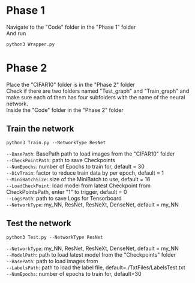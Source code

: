 # Phase 1  
Navigate to the "Code" folder in the "Phase 1" folder  
And run
```
python3 Wrapper.py
```
# Phase 2
Place the "CIFAR10" folder is in the "Phase 2" folder  
Check if there are two folders named "Test_graph" and "Train_graph" and make sure each of them has four subfolders with the name of the neural network.  
Inside the "Code" folder in the "Phase 2" folder   
## Train the network  
```
python3 Train.py --NetworkType ResNet
```
`--BasePath`: BasePath path to load images from the "CIFAR10" folder  
`--CheckPointPath`: path to save Checkpoints  
`--NumEpochs`: number of Epochs to train for, default = 30  
`--DivTrain`: factor to reduce train data by per epoch, default = 1  
`--MiniBatchSize`: size of the MiniBatch to use, default = 16  
`--LoadCheckPoint`: load model from latest Checkpoint from CheckPointsPath, enter "1" to trigger, default = 0  
`--LogsPath`: path to save Logs for Tensorboard  
`--NetworkType`: my_NN, ResNet, ResNeXt, DenseNet, default = my_NN  
## Test the network  
```
python3 Test.py --NetworkType ResNet 
```
`--NetworkType`: my_NN, ResNet, ResNeXt, DenseNet, default = my_NN  
`--ModelPath`: path to load latest model from the "Checkpoints" folder  
`--BasePath`: path to load images from  
`--LabelsPath`: path to load the label file, default=./TxtFiles/LabelsTest.txt  
`--NumEpochs`: number of epochs to train for, default=30   